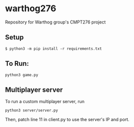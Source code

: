 # warthog276
Repository for Warthog group's CMPT276 project

## Setup
```
$ python3 -m pip install -r requirements.txt
```

## To Run:
```
python3 game.py
```

## Multiplayer server
To run a custom multiplayer server, run
```
python3 server/server.py
```

Then, patch line 11 in client.py to use the server's IP and port.
